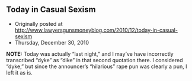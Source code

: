 ## Today in Casual Sexism

 * Originally posted at http://www.lawyersgunsmoneyblog.com/2010/12/today-in-casual-sexism
 * Thursday, December 30, 2010

**NOTE:** Today was actually “last night,” and I may’ve have incorrectly transcribed “dyke” as “dike” in that second quotation there. I considered “dyke,” but since the announcer’s “hilarious” rape pun was clearly a pun, I left it as is.